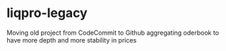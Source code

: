 # liqpro-legacy
Moving old project from CodeCommit to Github
aggregating oderbook to have more depth and more stability in prices
